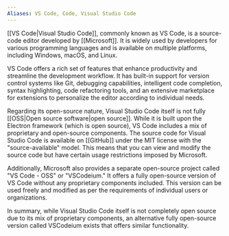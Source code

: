 ```yaml
---
Aliases: VS Code, Code, Visual Studio Code
---
```

[[VS Code|Visual Studio Code]], commonly known as VS Code, is a source-code editor developed by [[Microsoft]]. It is widely used by developers for various programming languages and is available on multiple platforms, including Windows, macOS, and Linux.

VS Code offers a rich set of features that enhance productivity and streamline the development workflow. It has built-in support for version control systems like Git, debugging capabilities, intelligent code completion, syntax highlighting, code refactoring tools, and an extensive marketplace for extensions to personalize the editor according to individual needs.

Regarding its open-source nature, Visual Studio Code itself is not fully [[OSS|Open source software|open source]]. While it is built upon the Electron framework (which is open source), VS Code includes a mix of proprietary and open-source components. The source code for Visual Studio Code is available on [[GitHub]] under the MIT license with the "source-available" model. This means that you can view and modify the source code but have certain usage restrictions imposed by Microsoft.

Additionally, Microsoft also provides a separate open-source project called "VS Code - OSS" or "VSCodeium." It offers a fully open-source version of VS Code without any proprietary components included. This version can be used freely and modified as per the requirements of individual users or organizations.

In summary, while Visual Studio Code itself is not completely open source due to its mix of proprietary components, an alternative fully open-source version called VSCodeium exists that offers similar functionality.